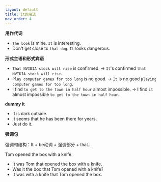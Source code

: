 ```yaml
---
layout: default
title: it的用法
nav_order: 4
---
```


**用作代词**

- `The book` is mine. `It` is interesting.
- Don't get close to `that dog`. `It` looks dangerous.

**形式主语和形式宾语**

- `That NVIDIA stock will rise` is confirmed. -> `It`'s confirmed `that NVIDIA stock will rise`.
- `Play computer games for too long` is no good. -> `It` is no good `playing computer games for too long`.
- I find `to get to the town in half hour` almost impossible. -> I find `it` almost impossible `to get to the town in half hour`.

**dummy it**

- It is dark outside.
- It seems that he has been there for years.
- Just do it.

**强调句**

强调句结构：It + be动词 + 强调部分 + that...

Tom opened the box with a knife.
- It was Tom that opened the box with a knife.
- Was it the box that Tom opened with a knife?
- It was with a knife that Tom opened the box.
